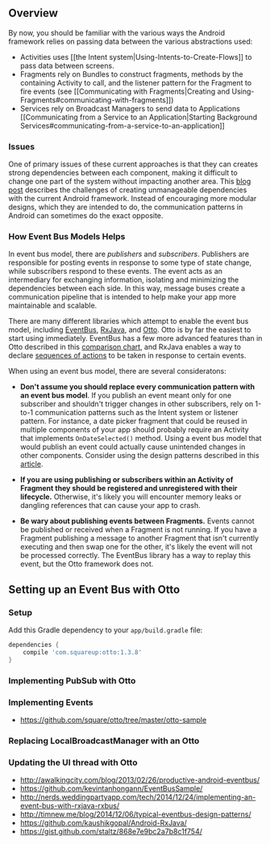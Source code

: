 ## Overview

By now, you should be familiar with the various ways the Android framework relies on passing data between the various abstractions used:

 * Activities uses [[the Intent system|Using-Intents-to-Create-Flows]] to pass data between screens.
 * Fragments rely on Bundles to construct fragments, methods by the containing Activity to call, and the listener pattern for the Fragment to fire events (see [[Communicating with Fragments|Creating and Using-Fragments#communicating-with-fragments]])
 * Services rely on Broadcast Managers to send data to Applications [[Communicating from a Service to an Application|Starting Background Services#communicating-from-a-service-to-an-application]]

### Issues 

One of primary issues of these current approaches is that they can creates strong dependencies between each component, making it difficult to change one part of the system without impacting another area.  This [blog post](https://corner.squareup.com/2012/07/otto.html) describes the challenges of creating unmanageable dependencies with the current Android framework.  Instead of encouraging more modular designs, which they are intended to do, the communication patterns in Android can sometimes do the exact opposite.

### How Event Bus Models Helps

In event bus model, there are *publishers* and *subscribers*.  Publishers are responsible for posting events in response to some type of state change, while subscribers respond to these events.  The event acts as an intermediary for exchanging information, isolating and minimizing the dependencies between each side.  In this way, message buses create a communication pipeline that is intended to help make your app more maintainable and scalable.

There are many different libraries which attempt to enable the event bus model, including [EventBus](https://github.com/greenrobot/EventBus), [RxJava](https://github.com/ReactiveX/RxJava), and [Otto](https://github.com/square/otto).   Otto is by far the easiest to start using immediately.  EventBus has a few more advanced features than in Otto described in this [comparison chart](http://timnew.me/blog/2014/09/14/otto-and-android-annotations-compatibility-issue-analysis/), and RxJava enables
a way to declare [sequences of actions](http://www.infoq.com/news/2014/11/android-rxjava-at-soundcloud) to be taken in response to certain events.  

When using an event bus model, there are several consideratons:
  * **Don't assume you should replace every communication pattern with an event bus model**.  If you publish an event meant only for one subscriber and shouldn't trigger changes in other subscribers, rely on 1-to-1 communication patterns such as the Intent system or listener pattern.  For instance, a date picker fragment that could be reused in multiple components of your app should probably require an Activity that implements `OnDateSelected()` method.  Using a event bus model that would publish an event could actually cause unintended changes in other components.  Consider using the design patterns described in this [article](http://timnew.me/blog/2014/12/06/typical-eventbus-design-patterns/).

  * **If you are using publishing or subscribers within an Activity of Fragment they should be registered and unregistered with their lifecycle.**  Otherwise, it's likely you will encounter memory leaks or dangling references that can cause your app to crash.   
  
  * **Be wary about publishing events between Fragments.**  Events cannot be published or received when a Fragment is not running.  If you have a Fragment publishing a message
  to another Fragment that isn't currently executing and then swap one for the other, it's likely the event will not be processed correctly.   The EventBus library has a way
  to replay this event, but the Otto framework does not.
      
## Setting up an Event Bus with Otto

### Setup 

Add this Gradle dependency to your `app/build.gradle` file:

```gradle
dependencies {
    compile 'com.squareup:otto:1.3.8'
}
```
### Implementing PubSub with Otto

### Implementing Events

* https://github.com/square/otto/tree/master/otto-sample

### Replacing LocalBroadcastManager with an Otto

### Updating the UI thread with Otto

* <http://awalkingcity.com/blog/2013/02/26/productive-android-eventbus/>
* <https://github.com/kevintanhongann/EventBusSample/>
* <http://nerds.weddingpartyapp.com/tech/2014/12/24/implementing-an-event-bus-with-rxjava-rxbus/>
* <http://timnew.me/blog/2014/12/06/typical-eventbus-design-patterns/>
* <https://github.com/kaushikgopal/Android-RxJava/>
* <https://gist.github.com/staltz/868e7e9bc2a7b8c1f754/>